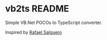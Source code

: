 # vb2ts README

Simple VB.Net POCOs to TypeScript converter.

Inspired by [Rafael Salguero](https://github.com/RafaelSalguero/CSharp2TS)